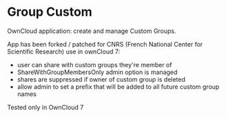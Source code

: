 Group Custom
============

OwnCloud application: create and manage Custom Groups.

App has been forked / patched for CNRS (French National Center for Scientific Research) use in ownCloud 7:
* user can share with custom groups they're member of
* ShareWithGroupMembersOnly admin option is managed
* shares are suppressed if owner of custom group is deleted
* allow admin to set a prefix that will be added to all future custom group names

Tested only in OwnCloud 7

